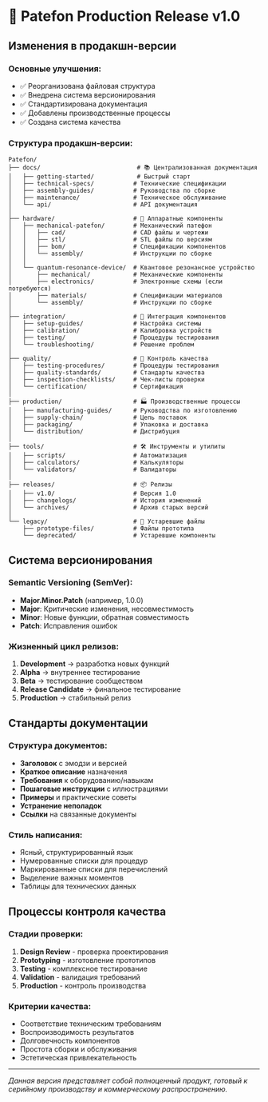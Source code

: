 # 🎵 Patefon Production Release v1.0

## Изменения в продакшн-версии

### Основные улучшения:
- ✅ Реорганизована файловая структура
- ✅ Внедрена система версионирования 
- ✅ Стандартизирована документация
- ✅ Добавлены производственные процессы
- ✅ Создана система качества

### Структура продакшн-версии:

```
Patefon/
├── docs/                           # 📚 Централизованная документация
│   ├── getting-started/            # Быстрый старт
│   ├── technical-specs/           # Технические спецификации
│   ├── assembly-guides/           # Руководства по сборке
│   ├── maintenance/               # Техническое обслуживание
│   └── api/                       # API документация
│
├── hardware/                      # 🔧 Аппаратные компоненты
│   ├── mechanical-patefon/        # Механический патефон
│   │   ├── cad/                   # CAD файлы и чертежи
│   │   ├── stl/                   # STL файлы по версиям
│   │   ├── bom/                   # Спецификации компонентов
│   │   └── assembly/              # Инструкции по сборке
│   │
│   └── quantum-resonance-device/  # Квантовое резонансное устройство
│       ├── mechanical/            # Механические компоненты
│       ├── electronics/           # Электронные схемы (если потребуются)
│       ├── materials/             # Спецификации материалов
│       └── assembly/              # Инструкции по сборке
│
├── integration/                   # 🔗 Интеграция компонентов
│   ├── setup-guides/              # Настройка системы
│   ├── calibration/               # Калибровка устройств
│   ├── testing/                   # Процедуры тестирования
│   └── troubleshooting/           # Решение проблем
│
├── quality/                       # 🎯 Контроль качества
│   ├── testing-procedures/        # Процедуры тестирования
│   ├── quality-standards/         # Стандарты качества
│   ├── inspection-checklists/     # Чек-листы проверки
│   └── certification/             # Сертификация
│
├── production/                    # 🏭 Производственные процессы
│   ├── manufacturing-guides/      # Руководства по изготовлению
│   ├── supply-chain/              # Цепь поставок
│   ├── packaging/                 # Упаковка и доставка
│   └── distribution/              # Дистрибуция
│
├── tools/                         # 🛠️ Инструменты и утилиты
│   ├── scripts/                   # Автоматизация
│   ├── calculators/               # Калькуляторы
│   └── validators/                # Валидаторы
│
├── releases/                      # 📦 Релизы
│   ├── v1.0/                      # Версия 1.0
│   ├── changelogs/                # История изменений
│   └── archives/                  # Архив старых версий
│
└── legacy/                        # 📁 Устаревшие файлы
    ├── prototype-files/           # Файлы прототипа
    └── deprecated/                # Устаревшие компоненты
```

## Система версионирования

### Semantic Versioning (SemVer):
- **Major.Minor.Patch** (например, 1.0.0)
- **Major**: Критические изменения, несовместимость
- **Minor**: Новые функции, обратная совместимость
- **Patch**: Исправления ошибок

### Жизненный цикл релизов:
1. **Development** → разработка новых функций
2. **Alpha** → внутреннее тестирование
3. **Beta** → тестирование сообществом
4. **Release Candidate** → финальное тестирование
5. **Production** → стабильный релиз

## Стандарты документации

### Структура документов:
- **Заголовок** с эмодзи и версией
- **Краткое описание** назначения
- **Требования** к оборудованию/навыкам
- **Пошаговые инструкции** с иллюстрациями
- **Примеры** и практические советы
- **Устранение неполадок**
- **Ссылки** на связанные документы

### Стиль написания:
- Ясный, структурированный язык
- Нумерованные списки для процедур
- Маркированные списки для перечислений
- Выделение важных моментов
- Таблицы для технических данных

## Процессы контроля качества

### Стадии проверки:
1. **Design Review** - проверка проектирования
2. **Prototyping** - изготовление прототипов
3. **Testing** - комплексное тестирование
4. **Validation** - валидация требований
5. **Production** - контроль производства

### Критерии качества:
- Соответствие техническим требованиям
- Воспроизводимость результатов
- Долговечность компонентов
- Простота сборки и обслуживания
- Эстетическая привлекательность

---

*Данная версия представляет собой полноценный продукт, готовый к серийному производству и коммерческому распространению.*
